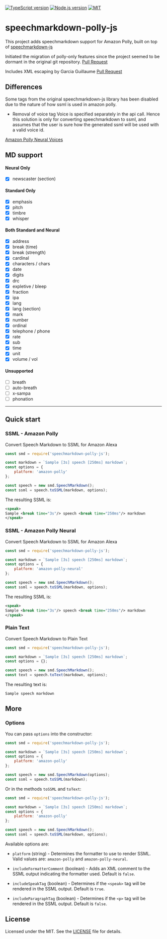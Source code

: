 [![TypeScript version][ts-badge]][typescript-34]
[![Node.js version][nodejs-badge]][nodejs]
[![MIT][license-badge]][LICENSE]

# speechmarkdown-polly-js

This project adds speechmarkdown support for Amazon Polly, built on top of 
[speechmarkdown-js](https://github.com/speechmarkdown/speechmarkdown-js)

Initiated the migration of polly-only features since the project seemed to be dormant in the original git repository. [Pull Request](https://github.com/speechmarkdown/speechmarkdown-js/pull/66)

Includes XML escaping by Garcia Guillaume [Pull Request](https://github.com/speechmarkdown/speechmarkdown-js/pull/59)

## Differences
Some tags from the original speechmarkdown-js library has been disabled due to the nature of how ssml is used in amazon polly.

* Removal of voice tag
    Voice is specified separately in the api call. Hence this solution is only for converting speechmarkdown to ssml, and assumes that the user is sure how the generated ssml will be used with a valid voice id.

[Amazon Polly Neural Voices](https://docs.aws.amazon.com/polly/latest/dg/ntts-voices-main.html)

## MD support

#### Neural Only
* [x] newscaster (section)

#### Standard Only
* [x] emphasis
* [x] pitch
* [x] timbre
* [x] whisper

#### Both Standard and Neural

* [x] address
* [x] break (time)
* [x] break (strength)
* [x] cardinal
* [x] characters / chars
* [x] date
* [x] digits
* [x] drc
* [x] expletive / bleep
* [x] fraction
* [x] ipa
* [x] lang
* [x] lang (section)
* [x] mark
* [x] number
* [x] ordinal
* [x] telephone / phone
* [x] rate
* [x] sub
* [x] time
* [x] unit
* [x] volume / vol

#### Unsupported
* [ ] breath
* [ ] auto-breath
* [ ] x-sampa
* [ ] phonation

---

## Quick start

### SSML - Amazon Polly
Convert Speech Markdown to SSML for Amazon Alexa

```js
const smd = require('speechmarkdown-polly-js');

const markdown = `Sample [3s] speech [250ms] markdown`;
const options = {
    platform: 'amazon-polly'
};

const speech = new smd.SpeechMarkdown();
const ssml = speech.toSSML(markdown, options);
```

The resulting SSML is:

```xml
<speak>
Sample <break time="3s"/> speech <break time="250ms"/> markdown
</speak>
```

### SSML - Amazon Polly Neural
Convert Speech Markdown to SSML for Amazon Alexa

```js
const smd = require('speechmarkdown-polly-js');

const markdown = `Sample [3s] speech [250ms] markdown`;
const options = {
    platform: 'amazon-polly-neural'
};

const speech = new smd.SpeechMarkdown();
const ssml = speech.toSSML(markdown, options);
```

The resulting SSML is:

```xml
<speak>
Sample <break time="3s"/> speech <break time="250ms"/> markdown
</speak>
```

### Plain Text
Convert Speech Markdown to Plain Text

```js
const smd = require('speechmarkdown-polly-js');

const markdown = `Sample [3s] speech [250ms] markdown`;
const options = {};

const speech = new smd.SpeechMarkdown();
const text = speech.toText(markdown, options);
```

The resulting text is:

```text
Sample speech markdown
```

## More

### Options

You can pass `options` into the constructor:
```js
const smd = require('speechmarkdown-polly-js');

const markdown = `Sample [3s] speech [250ms] markdown`;
const options = {
    platform: 'amazon-polly'
};

const speech = new smd.SpeechMarkdown(options);
const ssml = speech.toSSML(markdown);
```


Or in the methods `toSSML` and `toText`:
```js
const smd = require('speechmarkdown-polly-js');

const markdown = `Sample [3s] speech [250ms] markdown`;
const options = {
    platform: 'amazon-polly'
};

const speech = new smd.SpeechMarkdown();
const ssml = speech.toSSML(markdown, options);
```

Available options are:

* `platform` (string) - Determines the formatter to use to render SSML. Valid values are: `amazon-polly` and `amazon-polly-neural`.

* `includeFormatterComment` (boolean) - Adds an XML comment to the SSML output indicating the formatter used. Default is `false`.

* `includeSpeakTag` (boolean) - Determines if the `<speak>` tag will be rendered in the SSML output. Default is `true`.

* `includeParagraphTag` (boolean) - Determines if the `<p>` tag will be rendered in the SSML output. Default is `false`.

## License
Licensed under the MIT. See the [LICENSE](https://github.com/speechmarkdown/speechmarkdown-js/blob/master/LICENSE) file for details.

[ts-badge]: https://img.shields.io/badge/TypeScript-3.4-blue.svg
[typescript]: https://www.typescriptlang.org/
[typescript-34]: https://www.typescriptlang.org/docs/handbook/release-notes/typescript-3-4.html

[nodejs-badge]: https://img.shields.io/badge/Node.js->=%2010.13-blue.svg
[nodejs]: https://nodejs.org/dist/latest-v10.x/docs/api/

[license-badge]: https://img.shields.io/badge/license-MIT-blue.svg
[license]: https://github.com/speechmarkdown/speechmarkdown-js/blob/master/LICENSE
